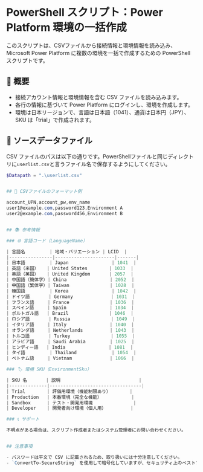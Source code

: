 # PowerShell スクリプト：Power Platform 環境の一括作成

このスクリプトは、CSVファイルから接続情報と環境情報を読み込み、Microsoft Power Platform に複数の環境を一括で作成するための PowerShell スクリプトです。

## 📄 概要

- 接続アカウント情報と環境情報を含む CSV ファイルを読み込みます。
- 各行の情報に基づいて Power Platform にログインし、環境を作成します。
- 環境は日本リージョンで、言語は日本語（1041）、通貨は日本円（JPY）、SKU は「trial」で作成されます。

## 📁 ソースデータファイル

CSV ファイルのパスは以下の通りです。PowerShellファイルと同じディレクトリに`userlist.csv`と言うファイル名で保存するようにしてください。

```powershell
$Datapath = ".\userlist.csv"


## 📁 CSVファイルのフォーマット例

account_UPN,account_pw,env_name
user1@example.com,password123,Environment A
user2@example.com,password456,Environment B


## 📚 参考情報

### 🌐 言語コード（LanguageName）

| 言語名         | 地域・バリエーション | LCID  |
|----------------|----------------------|-------|
| 日本語         | Japan                | 1041  |
| 英語（米国）   | United States        | 1033  |
| 英語（英国）   | United Kingdom       | 2057  |
| 中国語（簡体字）| China                | 2052  |
| 中国語（繁体字）| Taiwan               | 1028  |
| 韓国語         | Korea                | 1042  |
| ドイツ語       | Germany              | 1031  |
| フランス語     | France               | 1036  |
| スペイン語     | Spain                | 1034  |
| ポルトガル語   | Brazil               | 1046  |
| ロシア語       | Russia               | 1049  |
| イタリア語     | Italy                | 1040  |
| オランダ語     | Netherlands          | 1043  |
| トルコ語       | Turkey               | 1055  |
| アラビア語     | Saudi Arabia         | 1025  |
| ヒンディー語   | India                | 1081  |
| タイ語         | Thailand             | 1054  |
| ベトナム語     | Vietnam              | 1066  |

### 🏷 環境 SKU（EnvironmentSku）

| SKU 名       | 説明                             |
|--------------|----------------------------------|
| Trial        | 評価用環境（機能制限あり）       |
| Production   | 本番環境（完全な機能）           |
| Sandbox      | テスト・開発用環境               |
| Developer    | 開発者向け環境（個人用）         |

### 📞 サポート

不明点がある場合は、スクリプト作成者またはシステム管理者にお問い合わせください。


## 注意事項

- パスワードは平文で CSV に記載されるため、取り扱いには十分注意してください。
- `ConvertTo-SecureString` を使用して暗号化していますが、セキュリティ上のベストプラクティスではありません。
